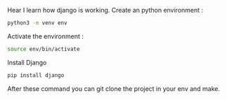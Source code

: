 Hear I learn how django is working.
Create an python environment :
````sh
python3 -m venv env
````
Activate the environment :
````sh
source env/bin/activate
````
Install Django
````sh
pip install django
````
After these command you can git clone the project in your env and make.
